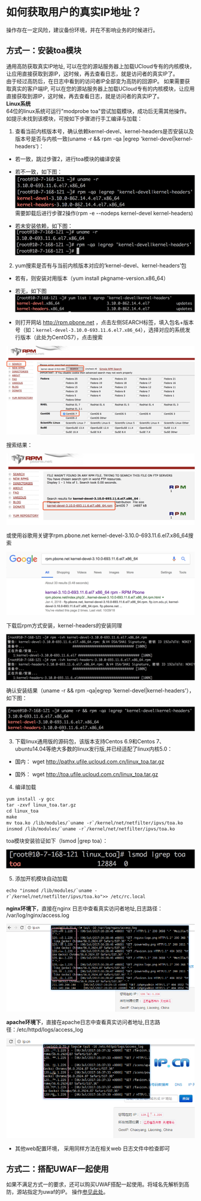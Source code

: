 

# 如何获取用户的真实IP地址？

操作存在一定风险，建议备份环境，并在不影响业务的时候进行。

## 方式一：安装toa模块

通用高防获取真实IP地址,
可以在您的源站服务器上加载UCloud专有的内核模块，让应用直接获取到源IP，这时候，再去查看日志，就是访问者的真实IP了。  
由于经过高防后，在日志中看到的访问者IP全部变为高防的回源IP。 如果需要获取真实的客户端IP,
可以在您的源站服务器上加载UCloud专有的内核模块，让应用直接获取到源IP，这时候，再去查看日志，就是访问者的真实IP了。  
**Linux系统**  
64位的linux系统可运行"modprobe toa"尝试加载模块，成功后无需其他操作。  
如提示未找到该模块，可按如下步骤进行手工编译与加载：

1.  查看当前内核版本号，确认依赖kernel-devel、kernel-headers是否安装以及版本号是否与内核一致(uname
-r && rpm -qa |egrep 'kernel-devel|kernel-headers')：  


- 若一致，跳过步骤2，进行toa模块的编译安装  



- 若不一致，如下图：  
![](/images/uads/toa_201810301429.png) 
需要卸载后进行步骤2操作(rpm -e --nodeps kernel-devel kernel-headers)  



- 若未安装依赖，如下图： 
![](/images/uads/toa_201810301432.png)

  


2. yum搜索是否有与当前内核版本对应的‘kernel-devel、kernel-headers’包  


- 若有，则安装对用版本（yum install pkgname-version.x86_64）  


- 若无，如下图  
![](/images/uads/toa_201810301443.png)  


- 则打开网站 http://rpm.pbone.net ，点击左侧SEARCH标签，填入包名+版本号（如：`kernel-devel-3.10.0-693.11.6.el7.x86_64`），选择对应的系统发行版本（此处为CentOS7），点击搜索

![](/images/uads/toa_201810301447.png) 

搜索结果：

![](/images/uads/toa_201810301449.png) 

或使用谷歌用关键字rpm.pbone.net kernel-devel-3.10.0-693.11.6.el7.x86_64搜索

![](/images/uads/toa_201810301450.png) 

下载后rpm方式安装，kernel-headers的安装同理

![](/images/uads/toa_201810301452.png) 

确认安装结果（uname -r && rpm -qa|egrep 'kernel-devel|kernel-headers'），如下图：

![](/images/uads/toa_201810301453.png)


3. 下载linux通用版的源码包，该版本支持Centos 6.9和Centos 7、ubuntu14.04等绝大多数的linux发行版,并已经适配了linux内核5.0：  


- 国内：  wget http://pathx.ufile.ucloud.com.cn/linux_toa.tar.gz


- 国外：  wget http://toa.ufile.ucloud.com.cn/linux_toa.tar.gz

  
4. 编译加载  
```
yum install -y gcc
tar -zxvf linux_toa.tar.gz
cd linux_toa
make
mv toa.ko /lib/modules/`uname -r`/kernel/net/netfilter/ipvs/toa.ko
insmod /lib/modules/`uname -r`/kernel/net/netfilter/ipvs/toa.ko
```
toa模块安装验证如下（lsmod |grep toa）：

![](/images/uads/toa_201810301534.png)

5. 添加开机模块自动加载  

```
echo "insmod /lib/modules/`uname -r`/kernel/net/netfilter/ipvs/toa.ko">> /etc/rc.local
```

**nginx环境下**，直接在nginx 日志中查看真实访问者地址,日志路径： /var/log/nginx/access.log

![](/images/uads/nginx_真实地址.png)

**apache环境下**，直接在apache日志中查看真实访问者地址,日志路径：/etc/httpd/logs/access_log

![](/images/uads/apache获取真实地址.png)

  - 其他web配置环境， 采用同样方法在相关web 日志文件中检查即可  

## 方式二：搭配UWAF一起使用

如果不满足方式一的要求，还可以购买UWAF搭配一起使用。将域名先解析到高防，源站指定为uwaf的IP。
操作[参见此处](uewaf/4_problem/40_ques)。
